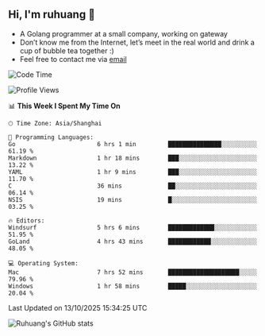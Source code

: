 ## Hi, I'm ruhuang 👋

- A Golang programmer at a small company, working on gateway
- Don’t know me from the Internet, let’s meet in the real world and drink a cup of bubble tea together :)
- Feel free to contact me via [email](mailto:ruhuang2001@gmail.com)
<!--START_SECTION:waka-->
![Code Time](http://img.shields.io/badge/Code%20Time-959%20hrs%2028%20mins-blue)

![Profile Views](http://img.shields.io/badge/Profile%20Views-0-blue)

📊 **This Week I Spent My Time On** 

```text
🕑︎ Time Zone: Asia/Shanghai

💬 Programming Languages: 
Go                       6 hrs 1 min         ███████████████░░░░░░░░░░   61.19 % 
Markdown                 1 hr 18 mins        ███░░░░░░░░░░░░░░░░░░░░░░   13.22 % 
YAML                     1 hr 9 mins         ███░░░░░░░░░░░░░░░░░░░░░░   11.70 % 
C                        36 mins             ██░░░░░░░░░░░░░░░░░░░░░░░   06.14 % 
NSIS                     19 mins             █░░░░░░░░░░░░░░░░░░░░░░░░   03.25 % 

🔥 Editors: 
Windsurf                 5 hrs 6 mins        █████████████░░░░░░░░░░░░   51.95 % 
GoLand                   4 hrs 43 mins       ████████████░░░░░░░░░░░░░   48.05 % 

💻 Operating System: 
Mac                      7 hrs 52 mins       ████████████████████░░░░░   79.96 % 
Windows                  1 hr 58 mins        █████░░░░░░░░░░░░░░░░░░░░   20.04 % 
```


 Last Updated on 13/10/2025 15:34:25 UTC
<!--END_SECTION:waka-->

![Ruhuang's GitHub stats](https://github-readme-stats.vercel.app/api?username=ruhuang2001&count_private=true&hide_title=true&show_icons=true&theme=vue)

